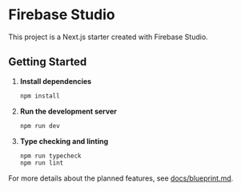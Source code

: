 # Firebase Studio

This project is a Next.js starter created with Firebase Studio.

## Getting Started

1. **Install dependencies**
   ```bash
   npm install
   ```

2. **Run the development server**
   ```bash
   npm run dev
   ```

3. **Type checking and linting**
   ```bash
   npm run typecheck
   npm run lint
   ```

For more details about the planned features, see [docs/blueprint.md](docs/blueprint.md).
